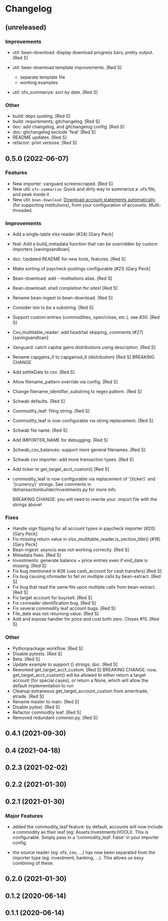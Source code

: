 # Changelog

## (unreleased)


### Improvements

- util: bean-download: display download progress bars; pretty output. [Red S]
- util: bean-download template improvements. [Red S]

  - separate template file
  - working examples
- util: ofx_summarize: sort by date. [Red S]

### Other

- build: deps quoting. [Red S]
- build: requirements; gitchangelog. [Red S]
- doc: add changelog, and gitchangelog config. [Red S]
- doc: gitchangelog exclude 'feat' [Red S]
- README updates. [Red S]
- refactor: print verbose. [Red S]


## 0.5.0 (2022-06-07)
### Features
- New importer: vanguard screenscraped. [Red S]
- New util: `ofx-summarize`: Quick and dirty way to summarize a .ofx file, and peek inside it
- New util: `bean-download`: [Download account statements automatically](https://reds-rants.netlify.app/personal-finance/direct-downloads/)
  (for supporting institutions), from your configuration of accounts. Multi-threaded.

### Improvements
- Add a single-table xlsx reader (#24) [Gary Peck]
- feat: Add a build_metadata function that can be overridden by custom importers [savingsandloan]
- doc: Updated README for new tools, features. [Red S]
- Make sorting of paycheck postings configurable (#21) [Gary Peck]
- Bean-download: add --institutions alias. [Red S]
- Bean-download: shell completion for sites! [Red S]
- Rename bean-ingest to bean-download. [Red S]
- Consider isin to be a substring. [Red S]
- Support custom entries (commodities, open/close, etc.). see #30. [Red S]
- Csv_multitable_reader: add head/tail skipping, comments (#27) [savingsandloan]
- Vanguard: catch capital gains distributions using description. [Red S]
- Rename capgains_lt to capgainsd_lt (distribution) [Red S]
  BREAKING CHANGE
- Add settleDate to csv. [Red S]
- Allow filename_pattern override via config. [Red S]
- Change filename_identifier_substring to regex pattern. [Red S]
- Schwab defaults. [Red S]
- Commodity_leaf: filing string. [Red S]
- Commodity_leaf is now configurable via string replacement. [Red S]
- Schwab file name. [Red S]
- Add IMPORTER_NAME for debugging. [Red S]
- Schwab_csv_balances: support more general filenames. [Red S]
- Schwab csv importer: add more transaction types. [Red S]
- Add ticker to get_target_acct_custom() [Red S]
- commodity_leaf is now configurable via replacement of '{ticker}' and '{currency}'
  strings. See comments in libtransactionbuilder/investments.py for more info

  BREAKING CHANGE: you will need to rewrite your .import file with the strings above!


### Fixes
- Handle sign flipping for all account types in paycheck importer (#20) [Gary Peck]
- Fix missing return value in xlsx_multitable_reader.is_section_title() (#18) [Gary Peck]
- Bean-ingest: asyncio was not working correctly. [Red S]
- Metadata fixes. [Red S]
- Investments: generate balance + price entries even if end_date is missing. [Red S]
- Fix bug mentioned in #26 (use cash_account for cash transfers) [Red S]
- Fix bug causing ofxreader to fail on multiple calls by bean-extract. [Red S]
- Fix bug that read the same file upon multiple calls from bean-extract. [Red S]
- Fix target account for buy/sell. [Red S]
- Fix csvreader identification bug. [Red S]
- Fix several commodity leaf account bugs. [Red S]
- File_date was not returning value. [Red S]
- Add and expose handler for price and cost both zero. Closes #15. [Red S]

### Other
- Pythonpackage workflow. [Red S]
- Disable pytests. [Red S]
- Beta. [Red S]
- Update example to support {} strings; doc. [Red S]
- Reworked get_target_acct_custom. [Red S]
  BREAKING CHANGE: now, get_target_acct_custom() will be allowed to either return a
  target account (for special cases), or return a None, which will allow the default
  implementation to run
- Cleanup extraneous get_target_account_custom from ameritrade, etrade. [Red S]
- Rename master to main. [Red S]
- Disable pytest. [Red S]
- Refactor commodity leaf. [Red S]
- Removed redundant common.py. [Red S]



## 0.4.1 (2021-09-30)
## 0.4 (2021-04-18)
## 0.2.3 (2021-02-02)
## 0.2.2 (2021-01-30)
## 0.2.1 (2021-01-30)
### Major Features
 - added the commodity_leaf feature: by default, accounts will now include a commodity
   as their leaf (eg: Assets:Investments:HOOLI). This is configurable. Simply pass in a
   'commodity_leaf: False' in your importer config.

 - the source reader (eg: ofx, csv, ...) has now been separated from the importer type
   (eg: investment, banking, ...). This allows us easy combining of these.

## 0.2.0 (2021-01-30)
## 0.1.2 (2020-06-14)
## 0.1.1 (2020-06-14)
